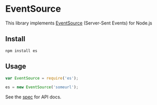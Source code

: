 # EventSource

This library implements [EventSource](http://dev.w3.org/html5/eventsource/) (Server-Sent Events) for Node.js

## Install

    npm install es

## Usage

```javascript
var EventSource = require('es');

es = new EventSource('someurl');
```

See the [spec](http://dev.w3.org/html5/eventsource/) for API docs.

